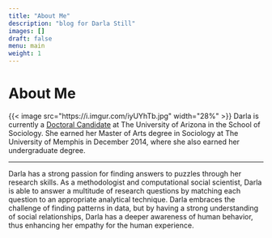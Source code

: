 ```yaml
---
title: "About Me"
description: "blog for Darla Still"
images: []
draft: false
menu: main
weight: 1
---
```

<html>
<head>
    <style>
     section {
        left: 50%;
        margin-right: -50%;
        transform: translate(-50%, -50%) }
  </style>
  </head>
<body>

<h1>About Me</h1>
<p>{{< image src="https://i.imgur.com/iyUYhTb.jpg" width="28%" >}}
Darla is currently a <a href="https://sociology.arizona.edu/user/darla-still">Doctoral Candidate</a> at The University of Arizona in the School of Sociology. She earned her Master of Arts degree in Sociology at The University of Memphis in December 2014, where she also earned her undergraduate degree.</p><hr>   
<p>Darla has a strong passion for finding answers to puzzles through her research skills. As a methodologist and computational social scientist, Darla is able to answer a multitude of research questions by matching each question to an appropriate analytical technique. Darla embraces the challenge of finding patterns in data, but by having a strong understanding of social relationships, Darla has a deeper awareness of human behavior, thus enhancing her empathy for the human experience.</p>
